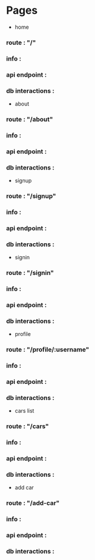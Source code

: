 # Pages
- home
### route : "/"
### info :
### api endpoint :
### db interactions :

- about
### route : "/about"
### info :
### api endpoint :
### db interactions :

- signup
### route : "/signup"
### info :
### api endpoint :
### db interactions :

- signin
### route : "/signin"
### info :
### api endpoint :
### db interactions :

- profile
### route : "/profile/:username"
### info :
### api endpoint :
### db interactions :

- cars list
### route : "/cars"
### info :
### api endpoint :
### db interactions :

- add car
### route : "/add-car"
### info :
### api endpoint :
### db interactions :

